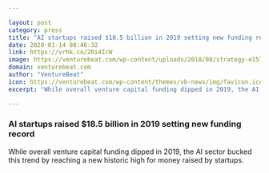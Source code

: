 ```yaml
---

layout: post
category: press
title: "AI startups raised $18.5 billion in 2019 setting new funding record"
date: 2020-01-14 08:46:32
link: https://vrhk.co/2Ri4IcW
image: https://venturebeat.com/wp-content/uploads/2018/08/strategy-e1576104489834.jpg?w=1200&strip=all
domain: venturebeat.com
author: "VentureBeat"
icon: https://venturebeat.com/wp-content/themes/vb-news/img/favicon.ico
excerpt: "While overall venture capital funding dipped in 2019, the AI sector bucked this trend by reaching a new historic high for money raised by startups. "

---
```


### AI startups raised $18.5 billion in 2019 setting new funding record

While overall venture capital funding dipped in 2019, the AI sector bucked this trend by reaching a new historic high for money raised by startups. 